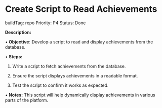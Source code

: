 # Create Script to Read Achievements

buildTag: repo
Priority: P4
Status: Done

**Description:**

•	**Objective:** Develop a script to read and display achievements from the database.

•	**Steps:**

1.	Write a script to fetch achievements from the database.

2.	Ensure the script displays achievements in a readable format.

3.	Test the script to confirm it works as expected.

•	**Notes:** This script will help dynamically display achievements in various parts of the platform.